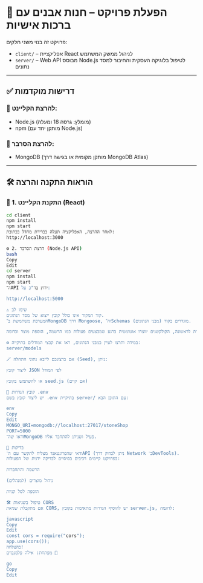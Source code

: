# 🚀 הפעלת פרויקט – חנות אבנים עם ברכות אישיות

פרויקט זה בנוי משני חלקים:
- `client/` – אפליקציית React לניהול ממשק המשתמש  
- `server/` – Web API מבוסס Node.js לטיפול בלוגיקה העסקית והחיבור למסד נתונים

---

## ✅ דרישות מוקדמות

### 🔧 להרצת הקליינט:
- Node.js (מומלץ: גרסה 18 ומעלה)
- npm (מותקן יחד עם Node.js)

### 🔧 להרצת הסרבר:
- MongoDB (מותקן מקומית או בגישה דרך MongoDB Atlas)

---

## 🛠 הוראות התקנה והרצה

### 📂 1. התקנת הקליינט (React)
```bash
cd client
npm install
npm start
לאחר ההרצה, האפליקציה תעלה בברירת מחדל בכתובת:
http://localhost:3000

⚙️ 2. הרצת הסרבר (Node.js API)
bash
Copy
Edit
cd server
npm install
npm start
ה־API ירוץ בד"כ על:

http://localhost:5000

⚠️ שימו לב
קוד המקור אינו כולל קובץ ייצוא של מסד הנתונים.
המערכת משתמשת ב־MongoDB דרך Mongoose, וה־Schemas (מבני הנתונים) מוגדרים בקוד.

בעת הפעלת השרת לראשונה, הקולקשנים יווצרו אוטומטית ברגע שמבצעים פעולות כמו הרשמה, הוספת מוצר וכדומה.

⚙️ במידה ותרצו לעיין במבני הנתונים, ראו את קבצי המודלים בתיקייה:
server/models

🪄 אם ברצונכם לייבא נתוני התחלה (Seed), ניתן:

ליצור קובץ JSON לפי המודל

או להשתמש בקובץ seed.js (אם קיים)

📄 קובץ הגדרות .env
יש ליצור קובץ בשם .env בתיקיית server/ עם התוכן הבא:

env
Copy
Edit
MONGO_URI=mongodb://localhost:27017/stoneShop
PORT=5000
ודאו שה־MongoDB פעיל ושניתן להתחבר אליו.

🧪 בדיקות
ודאי שהפרונטאנד מצליח לתקשר עם ה־API (ניתן לבדוק דרך Network ב־DevTools).
בפרויקט קיימים רכיבים בסיסיים לבדיקה ידנית של הפעולות:

הרשמה והתחברות

ניהול מוצרים (למנהלים)

הוספה לסל קניות

🛠 טיפול בשגיאות CORS
אם מתקבלת שגיאת CORS, יש להוסיף הגדרות מתאימות בקובץ server.js, לדוגמה:

javascript
Copy
Edit
const cors = require("cors");
app.use(cors());
בהצלחה!
מפתחת: אילה פלמנבוים 🌸

go
Copy
Edit
